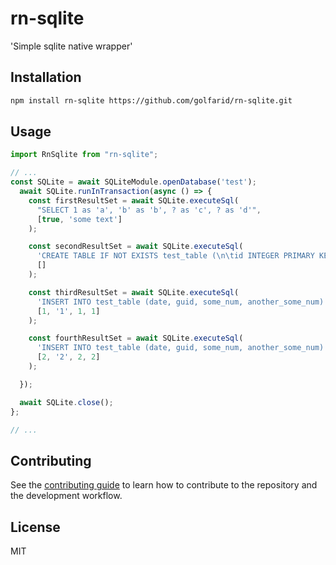 # rn-sqlite

&#39;Simple sqlite native wrapper&#39;

## Installation

```sh
npm install rn-sqlite https://github.com/golfarid/rn-sqlite.git
```

## Usage

```js
import RnSqlite from "rn-sqlite";

// ...
const SQLite = await SQLiteModule.openDatabase('test');
  await SQLite.runInTransaction(async () => {
    const firstResultSet = await SQLite.executeSql(
      "SELECT 1 as 'a', 'b' as 'b', ? as 'c', ? as 'd'",
      [true, 'some text']
    );

    const secondResultSet = await SQLite.executeSql(
      'CREATE TABLE IF NOT EXISTS test_table (\n\tid INTEGER PRIMARY KEY AUTOINCREMENT NOT NULL, \n\tdate BIGINT NOT NULL, \n\tguid VARCHAR NOT NULL, \n\tsome_num INTEGER, \n\tanother_some_num INTEGER\n)',
      []
    );

    const thirdResultSet = await SQLite.executeSql(
      'INSERT INTO test_table (date, guid, some_num, another_some_num) VALUES (?, ?, ?, ?)',
      [1, '1', 1, 1]
    );

    const fourthResultSet = await SQLite.executeSql(
      'INSERT INTO test_table (date, guid, some_num, another_some_num) VALUES (?, ?, ?, ?)',
      [2, '2', 2, 2]
    );

  });

  await SQLite.close();
};

// ...

```

## Contributing

See the [contributing guide](CONTRIBUTING.md) to learn how to contribute to the repository and the development workflow.

## License

MIT
